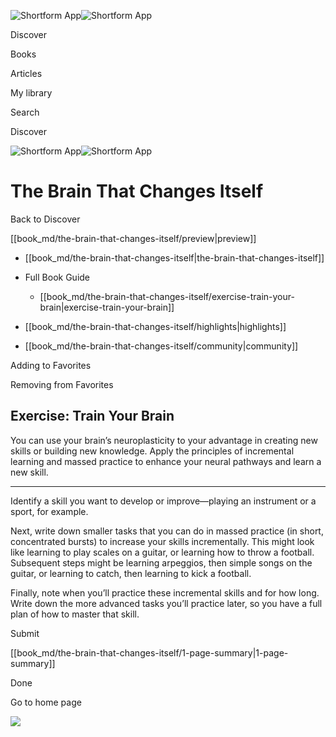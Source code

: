 ![Shortform App](/img/logo.36a2399e.svg)![Shortform App](/img/logo-dark.70c1b072.svg)

Discover

Books

Articles

My library

Search

Discover

![Shortform App](/img/logo.36a2399e.svg)![Shortform App](/img/logo-dark.70c1b072.svg)

# The Brain That Changes Itself

Back to Discover

[[book_md/the-brain-that-changes-itself/preview|preview]]

  * [[book_md/the-brain-that-changes-itself|the-brain-that-changes-itself]]
  * Full Book Guide

    * [[book_md/the-brain-that-changes-itself/exercise-train-your-brain|exercise-train-your-brain]]
  * [[book_md/the-brain-that-changes-itself/highlights|highlights]]
  * [[book_md/the-brain-that-changes-itself/community|community]]



Adding to Favorites 

Removing from Favorites 

## Exercise: Train Your Brain

You can use your brain’s neuroplasticity to your advantage in creating new skills or building new knowledge. Apply the principles of incremental learning and massed practice to enhance your neural pathways and learn a new skill.

* * *

Identify a skill you want to develop or improve—playing an instrument or a sport, for example.

Next, write down smaller tasks that you can do in massed practice (in short, concentrated bursts) to increase your skills incrementally. This might look like learning to play scales on a guitar, or learning how to throw a football. Subsequent steps might be learning arpeggios, then simple songs on the guitar, or learning to catch, then learning to kick a football.

Finally, note when you’ll practice these incremental skills and for how long. Write down the more advanced tasks you’ll practice later, so you have a full plan of how to master that skill.

Submit 

[[book_md/the-brain-that-changes-itself/1-page-summary|1-page-summary]]

Done

Go to home page 

![](https://bat.bing.com/action/0?ti=56018282&Ver=2&mid=4cc0efdf-c3d6-46c6-a109-cd98957ba182&sid=1711133063fa11eebdec89a8b8ae3bbc&vid=171147a063fa11eea7440fcfeb230d96&vids=0&msclkid=N&pi=0&lg=en-US&sw=800&sh=600&sc=24&nwd=1&tl=Shortform%20%7C%20Book&p=https%3A%2F%2Fwww.shortform.com%2Fapp%2Fbook%2Fthe-brain-that-changes-itself%2Fexercise-train-your-brain&r=&lt=306&evt=pageLoad&sv=1&rn=329498)
